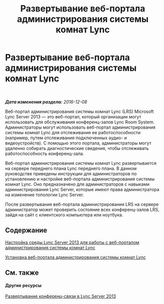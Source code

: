 ﻿---
title: Развертывание веб-портала администрирования системы комнат Lync
TOCTitle: Развертывание веб-портала администрирования системы комнат Lync
ms:assetid: ecba5b36-632e-40b9-9c2e-ab825baf7a46
ms:mtpsurl: https://technet.microsoft.com/ru-ru/library/Dn436324(v=OCS.15)
ms:contentKeyID: 59373668
ms.date: 12/10/2016
mtps_version: v=OCS.15
ms.translationtype: HT
---

# Развертывание веб-портала администрирования системы комнат Lync

 

_**Дата изменения раздела:** 2016-12-08_

Веб-портал администрирования системы комнат Lync (LRS) Microsoft Lync Server 2013 — это веб-портал, который организации могут использовать для обслуживания конференц-залов Lync Room System. Администраторы могут использовать веб-портал администрирования системы комнат Lync для отслеживания ее работоспособности (например, путем отслеживания подключенных аудио- и видеоустройств). С помощью этого портала, администраторы могут удаленно собирать диагностические сведения, чтобы отслеживать работоспособность конференц-зала.

Веб-портал администрирования системы комнат Lync развертывается на сервере переднего плана Lync переднего плана. В данном руководстве приведены инструкции для администраторов по установлению и настройке веб-портала администрирования системы комнат Lync. Оно предназначено для администраторов с навыками администрирования Lync Server, которые имеют права администратора на изменение топологии Lync Server.

После развертывания веб-портала администрирования LRS на сервере администратор может проверить состояние всех конференц-залов LRS, зайдя на сайт с клиентского компьютера или ноутбука.

## Содержание

[Настройка среды Lync Server 2013 для работы с веб-порталом администрирования системы комнат Lync](lync-server-2013-configuring-your-environment-for-the-lync-room-system-administrative-web-portal.md)

[Установка веб-портала администрирования системы комнат Lync](lync-server-2013-installing-the-lync-room-system-administrative-web-portal.md)

## См. также

#### Другие ресурсы

[Развертывание конференц-связи в Lync Server 2013](lync-server-2013-deploying-conferencing.md)

